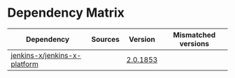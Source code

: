 # Dependency Matrix

Dependency | Sources | Version | Mismatched versions
---------- | ------- | ------- | -------------------
[jenkins-x/jenkins-x-platform](https://github.com/jenkins-x/jenkins-x-platform) |  | [2.0.1853](https://github.com/jenkins-x/jenkins-x-platform/releases/tag/v2.0.1853) | 

